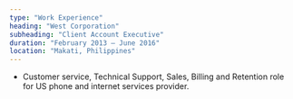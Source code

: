 ```yaml
---
type: "Work Experience"
heading: "West Corporation"
subheading: "Client Account Executive"
duration: "February 2013 – June 2016"
location: "Makati, Philippines"
---
```


- Customer service, Technical Support, Sales, Billing and Retention role for US phone and internet services provider.